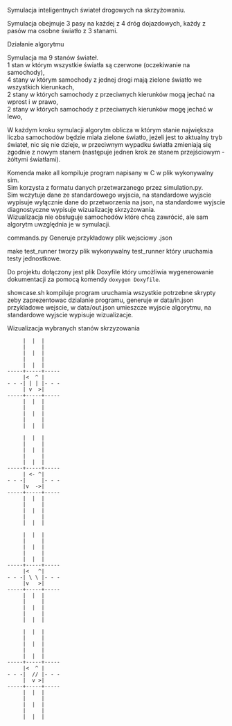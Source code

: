 Symulacja inteligentnych świateł drogowych na skrzyżowaniu. <br>

Symulacja obejmuje 3 pasy na każdej z 4 dróg dojazdowych, każdy z pasów ma osobne światło z 3 stanami. <br>

Działanie algorytmu <br>

Symulacja ma 9 stanów świateł. <br>
1 stan w którym wszystkie światła są czerwone (oczekiwanie na samochody), <br>
4 stany w którym samochody z jednej drogi mają zielone światło we wszystkich kierunkach, <br>
2 stany w których samochody z przeciwnych kierunków mogą jechać na wprost i w prawo, <br>
2 stany w których samochody z przeciwnych kierunków mogę jechać w lewo, <br>

W każdym kroku symulacji algorytm oblicza w którym stanie największa liczba samochodów będzie miała zielone światło, jeżeli jest to aktualny tryb świateł, nic się nie dzieje, w przeciwnym wypadku światła zmieniają się zgodnie z nowym stanem (następuje jednen krok ze stanem przejściowym - żółtymi światłami). <br>

Komenda make all kompiluje program napisany w C w plik wykonywalny sim. <br>
Sim korzysta z formatu danych przetwarzanego przez simulation.py. <br>
Sim wczytuje dane ze standardowego wyjscia, na standardowe wyjscie wypisuje wyłącznie dane do przetworzenia na json, na standardowe wyjscie diagnostyczne wypisuje wizualizację skrzyżowania. <br>
Wizualizacja nie obsługuje samochodów które chcą zawrócić, ale sam algorytm uwzględnia je w symulacji. <br>

commands.py Generuje przykładowy plik wejsciowy .json <br>

make test_runner tworzy plik wykonywalny test_runner który uruchamia testy jednostkowe. <br>

Do projektu dołączony jest plik Doxyfile który umożliwia wygenerowanie dokumentacji za pomocą komendy `doxygen Doxyfile`. <br>

showcase.sh kompiluje program uruchamia wszystkie potrzebne skrypty zeby zaprezentowac dzialanie programu, generuje w data/in.json przykladowe wejscie, w data/out.json umieszcze wyjscie algorytmu, na standardowe wyjscie wypisuje wizualizacje. <br>


Wizualizacja wybranych stanów skrzyzowania
```
     |  |  |
     |     |
     |  |  |
     |     |
     |  |  |
-----+-----+-----
     |<  ^ |     
- - -| | | |- - -
     | v  >|     
-----+-----+-----
     |  |  |
     |     |
     |  |  |
     |     |
     |  |  |

	 |  |  |
     |     |
     |  |  |
     |     |
     |  |  |
-----+-----+-----
     | <- ^|     
- - -|     |- - -
     |v  ->|     
-----+-----+-----
     |  |  |
     |     |
     |  |  |
     |     |
     |  |  |

     |  |  |
     |     |
     |  |  |
     |     |
     |  |  |
-----+-----+-----
     |<   ^|     
- - -| \ \ |- - -
     |v   >|     
-----+-----+-----
     |  |  |
     |     |
     |  |  |
     |     |
     |  |  |

     |  |  |
     |     |
     |  |  |
     |     |
     |  |  |
-----+-----+-----
     |<  ^ |     
- - -|  // |- - -
     |  v >|     
-----+-----+-----
     |  |  |
     |     |
     |  |  |
     |     |
     |  |  |
```
